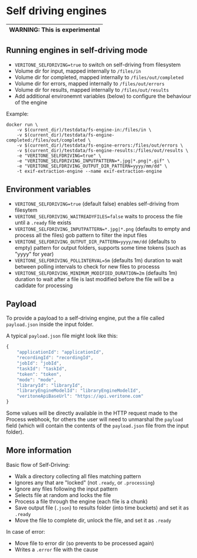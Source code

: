 # Self driving engines

| WARNING: This is experimental |
| --- |

## Running engines in self-driving mode

- `VERITONE_SELFDRIVING=true` to switch on self-driving from filesystem
- Volume dir for input, mapped internally to `/files/in`
- Volume dir for completed, mapped internally to `/files/out/completed`
- Volume dir for errors, mapped internally to `/files/out/errors`
- Volume dir for results, mapped internally to `/files/out/results`
- Add additional environemnt variables (below) to configure the behaviour of the engine

Example:

```
docker run \
	-v $(current_dir)/testdata/fs-engine-in:/files/in \
	-v $(current_dir)/testdata/fs-engine-completed:/files/out/completed \
	-v $(current_dir)/testdata/fs-engine-errors:/files/out/errors \
	-v $(current_dir)/testdata/fs-engine-results:/files/out/results \
	-e "VERITONE_SELFDRIVING=true" \
	-e "VERITONE_SELFDRIVING_INPUTPATTERN=*.jpg|*.png|*.gif" \
	-e "VERITONE_SELFDRIVING_OUTPUT_DIR_PATTERN=yyyy/mm/dd" \
	-t exif-extraction-engine --name exif-extraction-engine
```

## Environment variables

- `VERITONE_SELFDRIVING=true` (default false) enables self-driving from filesytem
- `VERITONE_SELFDRIVING_WAITREADYFILES=false` waits to process the file until a `.ready` file exists
- `VERITONE_SELFDRIVING_INPUTPATTERN=*.jpg|*.png` (defaults to empty and process all the files) gob pattern to filter the input files 
- `VERITONE_SELFDRIVING_OUTPUT_DIR_PATTERN=yyyy/mm/dd` (defaults to empty) pattern for output folders, supports some time tokens (such as "yyyy" for year)
- `VERITONE_SELFDRIVING_POLLINTERVAL=5m` (defaults 1m) duration to wait between polling intervals to check for new files to processs
- `VERITONE_SELFDRIVING_MINIMUM_MODIFIED_DURATION=2m` (defaults 1m) duration to wait after a file is last modified before the file will be a cadidate for processing

## Payload

To provide a payload to a self-driving engine, put the a file called `payload.json` inside the input folder.

A typical `payload.json` file might look like this:

```javascript
{
	"applicationId": "applicationId",
	"recordingId": "recordingId",
	"jobId": "jobId",
	"taskId": "taskId",
	"token": "token",
	"mode": "mode",
	"libraryId": "libraryId",
	"libraryEngineModelId": "libraryEngineModelId",
	"veritoneApiBaseUrl": "https://api.veritone.com"
}
```

Some values will be directly available in the HTTP request made to the Process webhook,
for others the user will need to unmarshal the `payload` field (which will contain the 
contents of the `payload.json` file from the input folder).

## More information

Basic flow of Self-Driving:

- Walk a directory collecting all files matching pattern
- Ignores any that are "locked" (not `.ready`, or `.processing`)
- Ignore any files following the input pattern
- Selects file at random and locks the file
- Process a file through the engine (each file is a chunk)
- Save output file (`.json`) to results folder (into time buckets) and set it as `.ready`
- Move the file to complete dir, unlock the file, and set it as `.ready`

In case of error:

- Move file to error dir (so prevents to be processed again)
- Writes a `.error` file with the cause

